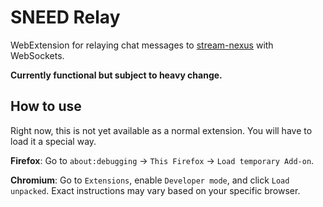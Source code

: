 # SNEED Relay

WebExtension for relaying chat messages to [stream-nexus](https://github.com/jaw-sh/stream-nexus) with WebSockets.

**Currently functional but subject to heavy change.**

## How to use

Right now, this is not yet available as a normal extension. You will have to load it a special way.

**Firefox**: Go to `about:debugging` -> `This Firefox` -> `Load temporary Add-on`.

**Chromium**: Go to `Extensions`, enable `Developer mode`, and click `Load unpacked`. Exact instructions may vary based on your specific browser.
